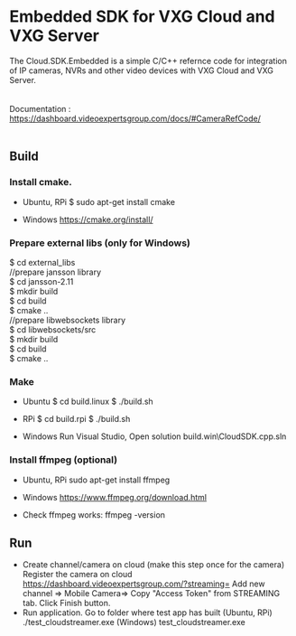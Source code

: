 # Embedded SDK for VXG Cloud and VXG Server 

The Cloud.SDK.Embedded is a simple C/C++ refernce code for integration of IP cameras, NVRs and other video devices with VXG Cloud and VXG Server. 
<br>
<br>
<br>
Documentation :
https://dashboard.videoexpertsgroup.com/docs/#CameraRefCode/
<br>
<br>
## Build
### Install cmake.
- Ubuntu, RPi
 $ sudo apt-get install cmake

 - Windows
 https://cmake.org/install/

 ### Prepare external libs (only for Windows) 
 $ cd external_libs  
  //prepare jansson library  
  $ cd jansson-2.11            
  $ mkdir build                  
  $ cd build                       
  $ cmake ..                         
  //prepare libwebsockets library      
  $ cd libwebsockets/src                 
  $ mkdir build                            
  $ cd build                                 
  $ cmake ..                                   
  
### Make
 - Ubuntu
 $ cd build.linux 
 $ ./build.sh 

 - RPi
 $ cd build.rpi
 $ ./build.sh 

 - Windows 
 Run Visual Studio, Open solution build.win\CloudSDK.cpp.sln 

### Install ffmpeg (optional)
 - Ubuntu, RPi
 sudo apt-get install ffmpeg
 - Windows
 https://www.ffmpeg.org/download.html

 - Check ffmpeg works:
 ffmpeg -version

## Run
 - Create channel/camera on cloud (make this step once for the camera)
Register the camera on cloud https://dashboard.videoexpertsgroup.com/?streaming=
Add new channel => Mobile Camera=> <Enter camera name>
Copy "Access Token" from STREAMING tab.
Click Finish button.
 - Run application. Go to folder where test app has built
 (Ubuntu, RPi) ./test_cloudstreamer.exe <IP address of camera> <Access Token>
 (Windows) test_cloudstreamer.exe <IP address of camera> <Access Token>
 